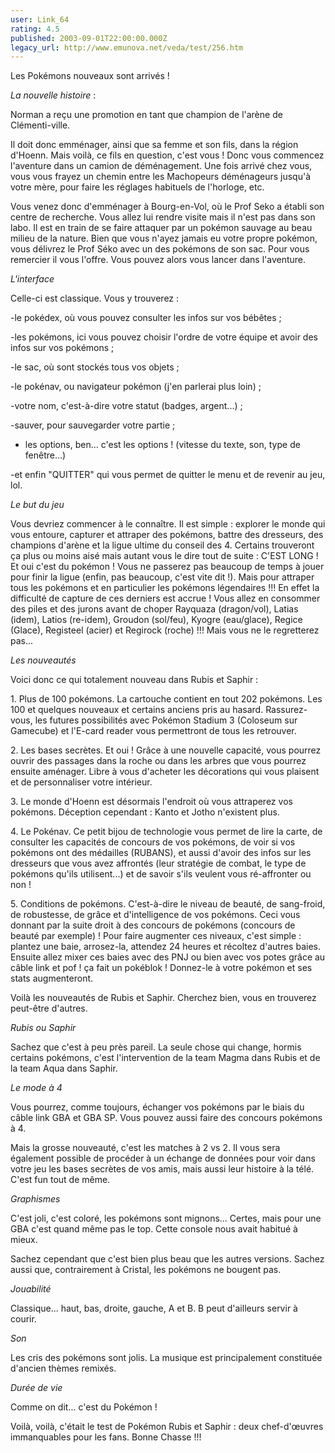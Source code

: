 ```yaml
---
user: Link_64
rating: 4.5
published: 2003-09-01T22:00:00.000Z
legacy_url: http://www.emunova.net/veda/test/256.htm
---
```

Les Pokémons nouveaux sont arrivés !  

  

_La nouvelle histoire_ :  

Norman a reçu une promotion en tant que champion de l'arène de Clémenti-ville.  

Il doit donc emménager, ainsi que sa femme et son fils, dans la région d'Hoenn. Mais voilà, ce fils en question, c'est vous ! Donc vous commencez l'aventure dans un camion de déménagement. Une fois arrivé chez vous, vous vous frayez un chemin entre les Machopeurs déménageurs jusqu'à votre mère, pour faire les réglages habituels de l'horloge, etc.  

Vous venez donc d'emménager à Bourg-en-Vol, où le Prof Seko a établi son centre de recherche. Vous allez lui rendre visite mais il n'est pas dans son labo. Il est en train de se faire attaquer par un pokémon sauvage au beau milieu de la nature. Bien que vous n'ayez jamais eu votre propre pokémon, vous délivrez le Prof Séko avec un des pokémons de son sac. Pour vous remercier il vous l'offre. Vous pouvez alors vous lancer dans l'aventure.  

  

_L'interface_  

Celle-ci est classique. Vous y trouverez :  

-le pokédex, où vous pouvez consulter les infos sur vos bébêtes ;  

-les pokémons, ici vous pouvez choisir l'ordre de votre équipe et avoir des infos sur vos pokémons ;  

-le sac, où sont stockés tous vos objets ;  

-le pokénav, ou navigateur pokémon (j'en parlerai plus loin) ;  

-votre nom, c'est-à-dire votre statut (badges, argent...) ;  

-sauver, pour sauvegarder votre partie ;  

- les options, ben... c'est les options ! (vitesse du texte, son, type de fenêtre...)  

-et enfin "QUITTER" qui vous permet de quitter le menu et de revenir au jeu, lol.  

  

_Le but du jeu_  

Vous devriez commencer à le connaître. Il est simple : explorer le monde qui vous entoure, capturer et attraper des pokémons, battre des dresseurs, des champions d'arène et la ligue ultime du conseil des 4\. Certains trouveront ça plus ou moins aisé mais autant vous le dire tout de suite : C'EST LONG ! Et oui c'est du pokémon ! Vous ne passerez pas beaucoup de temps à jouer pour finir la ligue (enfin, pas beaucoup, c'est vite dit !). Mais pour attraper tous les pokémons et en particulier les pokémons légendaires !!! En effet la difficulté de capture de ces derniers est accrue ! Vous allez en consommer des piles et des jurons avant de choper Rayquaza (dragon/vol), Latias (idem), Latios (re-idem), Groudon (sol/feu), Kyogre (eau/glace), Regice (Glace), Registeel (acier) et Regirock (roche) !!! Mais vous ne le regretterez pas...  

  

_Les nouveautés_  

Voici donc ce qui totalement nouveau dans Rubis et Saphir :  

1\. Plus de 100 pokémons. La cartouche contient en tout 202 pokémons. Les 100 et quelques nouveaux et certains anciens pris au hasard. Rassurez-vous, les futures possibilités avec Pokémon Stadium 3 (Coloseum sur Gamecube) et l'E-card reader vous permettront de tous les retrouver.  

2\. Les bases secrètes. Et oui ! Grâce à une nouvelle capacité, vous pourrez ouvrir des passages dans la roche ou dans les arbres que vous pourrez ensuite aménager. Libre à vous d'acheter les décorations qui vous plaisent et de personnaliser votre intérieur.  

3\. Le monde d'Hoenn est désormais l'endroit où vous attraperez vos pokémons. Déception cependant : Kanto et Jotho n'existent plus.  

4\. Le Pokénav. Ce petit bijou de technologie vous permet de lire la carte, de consulter les capacités de concours de vos pokémons, de voir si vos pokémons ont des médailles (RUBANS), et aussi d'avoir des infos sur les dresseurs que vous avez affrontés (leur stratégie de combat, le type de pokémons qu'ils utilisent...) et de savoir s'ils veulent vous ré-affronter ou non !  

5\. Conditions de pokémons. C'est-à-dire le niveau de beauté, de sang-froid, de robustesse, de grâce et d'intelligence de vos pokémons. Ceci vous donnant par la suite droit à des concours de pokémons (concours de beauté par exemple) ! Pour faire augmenter ces niveaux, c'est simple : plantez une baie, arrosez-la, attendez 24 heures et récoltez d'autres baies. Ensuite allez mixer ces baies avec des PNJ ou bien avec vos potes grâce au câble link et pof ! ça fait un pokéblok ! Donnez-le à votre pokémon et ses stats augmenteront.  

Voilà les nouveautés de Rubis et Saphir. Cherchez bien, vous en trouverez peut-être d'autres.  

  

_Rubis ou Saphir_  

Sachez que c'est à peu près pareil. La seule chose qui change, hormis certains pokémons, c'est l'intervention de la team Magma dans Rubis et de la team Aqua dans Saphir.  

  

_Le mode à 4_  

Vous pourrez, comme toujours, échanger vos pokémons par le biais du câble link GBA et GBA SP. Vous pouvez aussi faire des concours pokémons à 4\.  

Mais la grosse nouveauté, c'est les matches à 2 vs 2\. Il vous sera également possible de procéder à un échange de données pour voir dans votre jeu les bases secrètes de vos amis, mais aussi leur histoire à la télé. C'est fun tout de même.  

  

_Graphismes_  

C'est joli, c'est coloré, les pokémons sont mignons... Certes, mais pour une GBA c'est quand même pas le top. Cette console nous avait habitué à mieux.  

Sachez cependant que c'est bien plus beau que les autres versions. Sachez aussi que, contrairement à Cristal, les pokémons ne bougent pas.  

  

_Jouabilité_  

Classique... haut, bas, droite, gauche, A et B. B peut d'ailleurs servir à courir.  

  

_Son_  

Les cris des pokémons sont jolis. La musique est principalement constituée d'ancien thèmes remixés.  

  

_Durée de vie_  

Comme on dit... c'est du Pokémon !  

  

Voilà, voilà, c'était le test de Pokémon Rubis et Saphir : deux chef-d'œuvres immanquables pour les fans. Bonne Chasse !!!